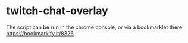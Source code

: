 # twitch-chat-overlay

The script can be run in the chrome console, or via a bookmarklet there https://bookmarkify.it/8326
